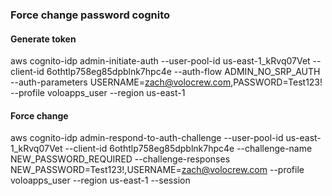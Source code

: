 ### Force change password cognito

#### Generate token

aws cognito-idp admin-initiate-auth --user-pool-id us-east-1_kRvq07Vet --client-id 6othtlp758eg85dpblnk7hpc4e --auth-flow ADMIN_NO_SRP_AUTH --auth-parameters USERNAME=zach@volocrew.com,PASSWORD=Test123! --profile voloapps_user --region us-east-1

#### Force change

aws cognito-idp admin-respond-to-auth-challenge --user-pool-id us-east-1_kRvq07Vet --client-id 6othtlp758eg85dpblnk7hpc4e --challenge-name NEW_PASSWORD_REQUIRED --challenge-responses NEW_PASSWORD=Test123\!,USERNAME=zach@volocrew.com --profile voloapps_user --region us-east-1 --session
